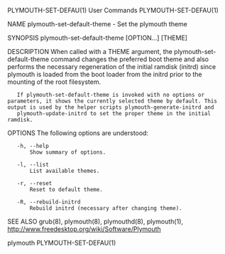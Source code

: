 PLYMOUTH-SET-DEFAU(1)                                                                           User Commands                                                                           PLYMOUTH-SET-DEFAU(1)



NAME
       plymouth-set-default-theme - Set the plymouth theme

SYNOPSIS
       plymouth-set-default-theme [OPTION...] [THEME]

DESCRIPTION
       When called with a THEME argument, the plymouth-set-default-theme command changes the preferred boot theme and also performs the necessary regeneration of the initial ramdisk (initrd) since plymouth
       is loaded from the boot loader from the initrd prior to the mounting of the root filesystem.

       If plymouth-set-default-theme is invoked with no options or parameters, it shows the currently selected theme by default. This output is used by the helper scripts plymouth-generate-initrd and
       plymouth-update-initrd to set the proper theme in the initial ramdisk.

OPTIONS
       The following options are understood:

       -h, --help
           Show summary of options.

       -l, --list
           List available themes.

       -r, --reset
           Reset to default theme.

       -R, --rebuild-initrd
           Rebuild initrd (necessary after changing theme).

SEE ALSO
       grub(8), plymouth(8), plymouthd(8), plymouth(1), http://www.freedesktop.org/wiki/Software/Plymouth



plymouth                                                                                                                                                                                PLYMOUTH-SET-DEFAU(1)
